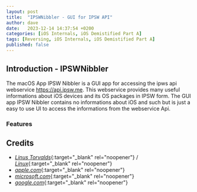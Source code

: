 ```yaml
---
layout: post
title:  "IPSWNibbler - GUI for IPSW API"
author: dave
date:   2023-12-14 14:37:54 +0200
categories: [iOS Internals, iOS Demistified Part A]
tags: [Reversing, iOS Internals, iOS Demistified Part A]
published: false
---
```


## Introduction - IPSWNibbler

The macOS App IPSW Nibbler is a GUI app for accessing the ipws api webservice https://api.ipsw.me. This webservice provides many useful informations about iOS devices and its OS packages in IPSW form. The GUI app IPSW Nibbler contains no informations about iOS and such but is just a easy to use UI to access the informations from the webservice Api.

### Features 


## Credits
- [_Linus Torvalds_](https://github.com/torvalds){:target="_blank" rel="noopener"} / [_Linux_](https://linux.com/torvalds){:target="_blank" rel="noopener"}
- [_apple.com_](https://www.apple.com){:target="_blank" rel="noopener"}
- [_microsoft.com_](https://www.microsoft.com){:target="_blank" rel="noopener"}
- [_google.com_](https://www.google.com){:target="_blank" rel="noopener"}
